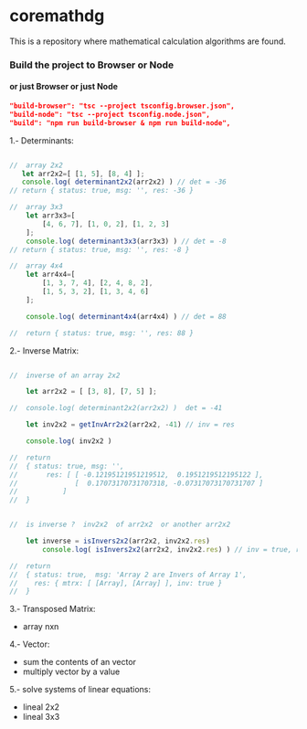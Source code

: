 # coremathdg
This is a repository where mathematical calculation algorithms are found.


### Build the project to Browser or Node
#### or just Browser or just Node
``` json
"build-browser": "tsc --project tsconfig.browser.json",
"build-node": "tsc --project tsconfig.node.json",
"build": "npm run build-browser & npm run build-node",
```

1.- Determinants: 

``` javascript

//  array 2x2
   let arr2x2=[ [1, 5], [8, 4] ];
   console.log( determinant2x2(arr2x2) ) // det = -36
// return { status: true, msg: '', res: -36 }

//  array 3x3
    let arr3x3=[
        [4, 6, 7], [1, 0, 2], [1, 2, 3]
    ];
    console.log( determinant3x3(arr3x3) ) // det = -8
// return { status: true, msg: '', res: -8 }

//  array 4x4
    let arr4x4=[
        [1, 3, 7, 4], [2, 4, 8, 2],
        [1, 5, 3, 2], [1, 3, 4, 6]
    ];

    console.log( determinant4x4(arr4x4) ) // det = 88

//  return { status: true, msg: '', res: 88 }
```

2.- Inverse Matrix:

``` javascript

//  inverse of an array 2x2

    let arr2x2 = [ [3, 8], [7, 5] ];

//  console.log( determinant2x2(arr2x2) )  det = -41

    let inv2x2 = getInvArr2x2(arr2x2, -41) // inv = res

    console.log( inv2x2 )

//  return
//  { status: true, msg: '',
//       res: [ [ -0.12195121951219512,  0.1951219512195122 ],
//              [  0.17073170731707318, -0.07317073170731707 ]
//           ]     
//  }


//  is inverse ?  inv2x2  of arr2x2  or another arr2x2

    let inverse = isInvers2x2(arr2x2, inv2x2.res)
        console.log( isInvers2x2(arr2x2, inv2x2.res) ) // inv = true, res.mtrx = [ [ 1, 0 ], [ 0, 1 ] ]

//  return
//  { status: true,  msg: 'Array 2 are Invers of Array 1',
//    res: { mtrx: [ [Array], [Array] ], inv: true }
//  } 

```

3.- Transposed Matrix:
- array nxn

4.- Vector:
- sum the contents of an vector
- multiply vector by a value

5.- solve systems of linear equations:
- lineal 2x2
- lineal 3x3
